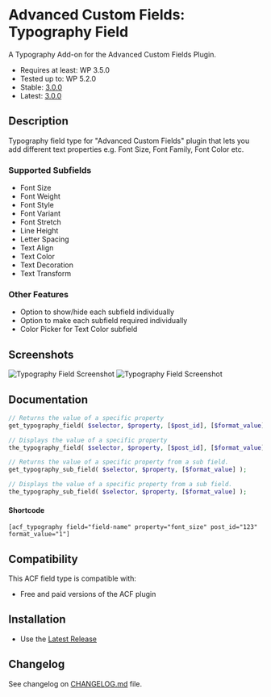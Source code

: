 # Advanced Custom Fields: Typography Field

A Typography Add-on for the Advanced Custom Fields Plugin.

  - Requires at least: WP 3.5.0
  - Tested up to: WP 5.2.0
  - Stable: [3.0.0](releases/tag/3.0.0)
  - Latest: [3.0.0](releases/tag/3.0.0)

## Description
Typography field type for "Advanced Custom Fields" plugin that lets you add different text properties e.g. Font Size, Font Family, Font Color etc.
### Supported Subfields
* Font Size
* Font Weight
* Font Style
* Font Variant
* Font Stretch
* Line Height
* Letter Spacing
* Text Align
* Text Color
* Text Decoration
* Text Transform

### Other Features
* Option to show/hide each subfield individually
* Option to make each subfield required individually
* Color Picker for Text Color subfield

## Screenshots
![Typography Field Screenshot](https://raw.githubusercontent.com/mujahidi/typography/master/screenshot-1.png "Typography Sample Field Settings")
![Typography Field Screenshot](https://raw.githubusercontent.com/mujahidi/typography/master/screenshot-2.png "Typography Sample Field Content Editing")

## Documentation
```php
// Returns the value of a specific property
get_typography_field( $selector, $property, [$post_id], [$format_value] );

// Displays the value of a specific property
the_typography_field( $selector, $property, [$post_id], [$format_value] );

// Returns the value of a specific property from a sub field.
get_typography_sub_field( $selector, $property, [$format_value] );

// Displays the value of a specific property from a sub field.
the_typography_sub_field( $selector, $property, [$format_value] );
```
#### Shortcode
`[acf_typography field="field-name" property="font_size" post_id="123" format_value="1"]`

## Compatibility

This ACF field type is compatible with:
* Free and paid versions of the ACF plugin

## Installation

- Use the [Latest Release](releases)

## Changelog
See changelog on [CHANGELOG.md](CHANGELOG.md) file.